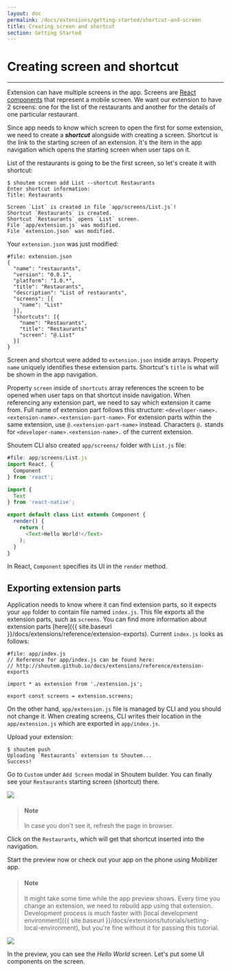```yaml
---
layout: doc
permalink: /docs/extensions/getting-started/shortcut-and-screen
title: Creating screen and shortcut
section: Getting Started
---
```


# Creating screen and shortcut
<hr />

Extension can have multiple screens in the app. Screens are [React components](https://facebook.github.io/react/docs/react-component.html) that represent a mobile screen. We want our extension to have 2 screens: one for the list of the restaurants and another for the details of one particular restaurant.

Since app needs to know which screen to open the first for some extension, we need to create a ***shortcut*** alongside with creating a screen. Shortcut is the link to the starting screen of an extension. It's the item in the app navigation which opens the starting screen when user taps on it.

List of the restaurants is going to be the first screen, so let's create it with shortcut:

```ShellSession
$ shoutem screen add List --shortcut Restaurants
Enter shortcut information:
Title: Restaurants

Screen `List` is created in file `app/screens/List.js`!
Shortcut `Restaurants` is created.
Shortcut `Restaurants` opens `List` screen.
File `app/extension.js` was modified.
File `extension.json` was modified.
```

Your `extension.json` was just modified:

```json{7-14}
#file: extension.json
{
  "name": "restaurants",
  "version": "0.0.1",
  "platform": "1.0.*",
  "title": "Restaurants",
  "description": "List of restaurants",
  "screens": [{
    "name": "List"
  }],
  "shortcuts": [{
    "name": "Restaurants",
    "title": "Restaurants"
    "screen": "@.List"
  }]
}
```

Screen and shortcut were added to `extension.json` inside arrays. Property `name` uniquely identifies these extension parts. Shortcut's `title` is what will be shown in the app navigation.

Property `screen` inside of `shortcuts` array references the screen to be opened when user taps on that shortcut inside navigation. When referencing any extension part, we need to say which extension it came from. Full name of extension part follows this structure: `<developer-name>.<extension-name>.<extension-part-name>`. For extension parts within the same extension, use `@.<extension-part-name>` instead. Characters `@.` stands for `<developer-name>.<extension-name>.` of the current extension.

Shoutem CLI also created `app/screens/` folder with `List.js` file:

```javascript
#file: app/screens/List.js
import React, {
  Component
} from 'react';

import {
  Text
} from 'react-native';

export default class List extends Component {
  render() {
    return (
      <Text>Hello World!</Text>
    );
  }
}
```

In React, `Component` specifies its UI in the `render` method.

## Exporting extension parts

Application needs to know where it can find extension parts, so it expects your `app` folder to contain file named `index.js`. This file exports all the extension parts, such as `screens`. You can find more information about extension parts [here]({{ site.baseurl }}/docs/extensions/reference/extension-exports). Current `index.js` looks as follows:

```JSX
#file: app/index.js
// Reference for app/index.js can be found here:
// http://shoutem.github.io/docs/extensions/reference/extension-exports

import * as extension from './extension.js';

export const screens = extension.screens;
```

On the other hand, `app/extension.js` file is managed by CLI and you should not change it. When creating screens, CLI writes their location in the `app/extension.js` which are exported in `app/index.js`.

Upload your extension:

```ShellSession
$ shoutem push
Uploading `Restaurants` extension to Shoutem...
Success!
```

Go to `Custom` under `Add Screen` modal in Shoutem builder. You can finally see your `Restaurants` starting screen (shortcut) there. 

<p class="image">
<img src='{{ site.baseurl }}/img/getting-started/add-modal-shortcut.png'/>
</p>

> #### Note
>In case you don't see it, refresh the page in browser. 

Click on the `Restaurants`, which will get that shortcut inserted into the navigation.

Start the preview now or check out your app on the phone using Mobilizer app.

> #### Note
> It might take some time while the app preview shows. Every time you change an extension, we need to rebuild app using that extension. Development process is much faster with [local development environment]({{ site.baseurl }}/docs/extensions/tutorials/setting-local-environment), but you're fine without it for passing this tutorial.

<p class="image">
<img src='{{ site.baseurl }}/img/getting-started/extension-hello-world.png'/>
</p>


In the preview, you can see the _Hello World_ screen. Let's put some UI components on the screen.